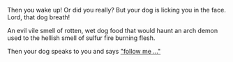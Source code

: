 Then you wake up! Or did you really? But your dog is licking you in the face. Lord, that dog breath!

An evil vile smell of rotten, wet dog food that would haunt an arch demon used to the
hellish smell of sulfur fire burning flesh.

Then your dog speaks to you and says ["follow me ..."](../play-with-dog/dog.md)
